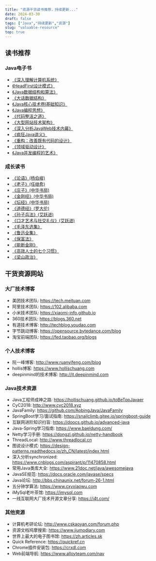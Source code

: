 ```yaml
---
title: "资源干货读书推荐，持续更新..."
date: 2024-03-30
draft: false
tags: ["Java","持续更新","资源"]
slug: "valuable-resource"
top: true
---
```



## 读书推荐
### Java电子书
- [《深入理解计算机系统》](https://pan.baidu.com/s/1mXGLnTJqGtGeGlrePzx3fA?pwd=8888)
- [《HeadFirst设计模式》](https://pan.baidu.com/s/1mXGLnTJqGtGeGlrePzx3fA?pwd=8888)
- [《Java数据结构和算法》](https://pan.baidu.com/s/1mXGLnTJqGtGeGlrePzx3fA?pwd=8888)
- [《大话数据结构》](https://pan.baidu.com/s/1mXGLnTJqGtGeGlrePzx3fA?pwd=8888)
- [《Java核心技术卷I基础知识》](https://pan.baidu.com/s/1mXGLnTJqGtGeGlrePzx3fA?pwd=8888)
- [《Java编程思想》](https://pan.baidu.com/s/1mXGLnTJqGtGeGlrePzx3fA?pwd=8888)
- [《代码整洁之道》](https://pan.baidu.com/s/1mXGLnTJqGtGeGlrePzx3fA?pwd=8888)
- [《大型网站技术架构》](https://pan.baidu.com/s/1mXGLnTJqGtGeGlrePzx3fA?pwd=8888)
- [《深入分析JavaWeb技术内幕》](https://pan.baidu.com/s/1mXGLnTJqGtGeGlrePzx3fA?pwd=8888)
- [《疯狂Java讲义》](https://pan.baidu.com/s/1mXGLnTJqGtGeGlrePzx3fA?pwd=8888)
- [《重构：改善既有代码的设计》](https://pan.baidu.com/s/1mXGLnTJqGtGeGlrePzx3fA?pwd=8888)
- [《领域驱动设计》](https://pan.baidu.com/s/1mXGLnTJqGtGeGlrePzx3fA?pwd=8888)
- [《Java并发编程的艺术》](https://pan.baidu.com/s/1mXGLnTJqGtGeGlrePzx3fA?pwd=8888)

### 成长读书
- [《论语》(杨伯峻)](https://pan.baidu.com/s/1CzWTf3mL7zmTzQC5473Hzg?pwd=8888)
- [《老子》(任继愈)](https://pan.baidu.com/s/1CzWTf3mL7zmTzQC5473Hzg?pwd=8888)
- [《庄子》(中华书局)](https://pan.baidu.com/s/1CzWTf3mL7zmTzQC5473Hzg?pwd=8888)
- [《金刚经》(中华书局)](https://pan.baidu.com/s/1CzWTf3mL7zmTzQC5473Hzg?pwd=8888)
- [《坛经》(中华书局)](https://pan.baidu.com/s/1CzWTf3mL7zmTzQC5473Hzg?pwd=8888)
- [《道德经》(罗大伦)](https://www.ximalaya.com/album/3623979)
- [《孙子兵法》(艾跃进)](https://www.bilibili.com/video/BV17s4y167id/?spm_id_from=333.337.search-card.all.click)
- [《口才艺术与社交礼仪》(艾跃进)](https://www.bilibili.com/video/BV1EN4y1F7wb/?spm_id_from=333.337.search-card.all.click)
- [《毛泽东选集》](https://www.bilibili.com/video/BV1W54y1z712/?spm_id_from=333.337.search-card.all.click)
- [《鲁迅全集》](https://ctext.org/wiki.pl?if=gb&res=134996)
- [《保富法》](https://pan.baidu.com/s/1CzWTf3mL7zmTzQC5473Hzg?pwd=8888)
- [《能断金刚》](https://book.douban.com/subject/25916679/)
- [《高效人士的七个习惯》](https://pan.baidu.com/s/1CzWTf3mL7zmTzQC5473Hzg?pwd=8888)
- [《梁山政治》](https://pan.baidu.com/s/1CzWTf3mL7zmTzQC5473Hzg?pwd=8888)

## 干货资源网站
### 大厂技术博客
- 美团技术团队: https://tech.meituan.com
- 阿里技术团队: https://102.alibaba.com
- 小米技术团队: https://xiaomi-info.github.io
- 360技术团队: https://blogs.360.net
- 有道技术博客: http://techblog.youdao.com
- 字节跳动博客: https://opensource.bytedance.com/blog
- 淘宝前端团队: https://fed.taobao.org/blogs

### 个人技术博客
- 阮一峰博客: http://www.ruanyifeng.com/blog
- hollis博客: https://www.hollischuang.com
- deepinmind的技术博客: http://it.deepinmind.com

### Java技术资源
- Java工程师成神之路: https://hollischuang.github.io/toBeTopJavaer
- CyC2018: http://www.cyc2018.xyz
- JavaFamily: https://github.com/AobingJava/JavaFamily
- SpringBoot学习/面试指南: https://snailclimb.gitee.io/springboot-guide
- 互联网进阶知识扫盲: https://doocs.github.io/advanced-java
- Java-Spring学习指南: https://www.baeldung.com/
- Netty学习手册: https://dongzl.github.io/netty-handbook
- ThreadLocal: http://www.threadlocal.cn
- 图说设计模式: https://design-patterns.readthedocs.io/zh_CN/latest/index.html
- 深入分析synchronized: https://www.cnblogs.com/aspirant/p/11470858.html
- 常用Java类库大全: https://www.21doc.net/java/awesomejava
- JavaSE规范: https://docs.oracle.com/javase/specs
- Java论坛: http://bbs.chinaunix.net/forum-26-1.html
- 五分钟学算法: https://www.cxyxiaowu.com
- iMySql老叶茶馆: https://imysql.com
- 一线互联网大厂技术开源文章分享: https://i4t.com/

### 其他资源
- 计算机考研论坛: http://www.cskaoyan.com/forum.php
- 资源文档鸠摩搜索: https://www.jiumodiary.com
- 世界上最大的电子图书馆: https://zh.articles.sk
- Quick Reference: https://quickref.cn
- Chrome插件安装包: https://crxdl.com
- Web前端导航: https://www.alloyteam.com/nav